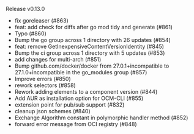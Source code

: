 Release v0.13.0

- fix goreleaser (#863)
- feat: add check for diffs after go mod tidy and generate (#861)
- Typo (#860)
- Bump the go group across 1 directory with 26 updates (#854)
- feat: remove GetInexpensiveContentVersionIdentity (#845)
- Bump the ci group across 1 directory with 5 updates (#853)
- add changes for multi-arch (#851)
- Bump github.com/docker/docker from 27.0.1+incompatible to 27.1.0+incompatible in the go\_modules group (#857)
- Improve errors (#850)
- rework selectors (#858)
- Rework adding elements to a component version (#844)
- Add AUR as installation option for OCM-CLI (#855)
- extension point for pub/sub support (#832)
- cleanup json schemes (#840)
- Exchange Algorithm constant in polymorphic handler method (#852)
- forward error message from OCI registry (#848)

